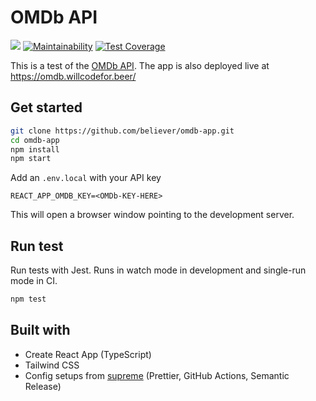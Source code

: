 # OMDb API

[![](https://github.com/believer/omdb-app/workflows/Release/badge.svg)](https://github.com/believer/omdb-app/actions?workflow=Release)
[![Maintainability](https://api.codeclimate.com/v1/badges/b52e155d5b3fd5d44767/maintainability)](https://codeclimate.com/github/believer/omdb-app/maintainability)
[![Test Coverage](https://api.codeclimate.com/v1/badges/b52e155d5b3fd5d44767/test_coverage)](https://codeclimate.com/github/believer/omdb-app/test_coverage)

This is a test of the [OMDb API](http://www.omdbapi.com/). The app is also deployed live at https://omdb.willcodefor.beer/

## Get started

```sh
git clone https://github.com/believer/omdb-app.git
cd omdb-app
npm install
npm start
```

Add an `.env.local` with your API key

```
REACT_APP_OMDB_KEY=<OMDb-KEY-HERE>
```

This will open a browser window pointing to the development server.

## Run test

Run tests with Jest. Runs in watch mode in development and single-run mode in CI.

```sh
npm test
```

## Built with

- Create React App (TypeScript)
- Tailwind CSS
- Config setups from [supreme](https://github.com/Iteam1337/supreme) (Prettier, GitHub Actions, Semantic Release)
